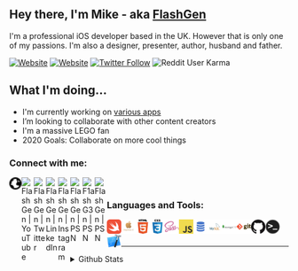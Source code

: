 ## Hey there, I'm Mike - aka [FlashGen][website]

I'm a professional iOS developer based in the UK. However that is only one of my passions. I'm also a designer, presenter, author, husband and father.

[![Website](https://img.shields.io/website?label=My%20Site&style=for-the-badge&url=https://pixadecimal.com)](https://pixadecimal.com) [![Website](https://img.shields.io/website?label=My%20Blog&style=for-the-badge&url=https://blog.flashgen.com)](https://blog.flashgen.com) [![Twitter Follow](https://img.shields.io/twitter/follow/flashgen?color=1DA1F2&logo=twitter&style=for-the-badge)](https://twitter.com/intent/follow?original_referer=https%3A%2F%2Fgithub.com%2FFlashGen&screen_name=FlashGen) ![Reddit User Karma](https://img.shields.io/reddit/user-karma/combined/FlashGen?style=for-the-badge)

## What I'm doing…

- I'm currently working on [various apps][website]
- I’m looking to collaborate with other content creators
- I'm a massive LEGO fan
- 2020 Goals: Collaborate on more cool things

### Connect with me:
[<img align="left" alt="pixadecimal.com" width="22px" src="https://raw.githubusercontent.com/iconic/open-iconic/master/svg/globe.svg" />][website]
[<img align="left" alt="FlashGen | YouTube" width="22px" src="https://cdn.jsdelivr.net/npm/simple-icons@v3/icons/youtube.svg" />][youtube]
[<img align="left" alt="FlashGen | Twitter" width="22px" src="https://cdn.jsdelivr.net/npm/simple-icons@v3/icons/twitter.svg" />][twitter]
[<img align="left" alt="FlashGen | LinkedIn" width="22px" src="https://cdn.jsdelivr.net/npm/simple-icons@v3/icons/linkedin.svg" />][linkedin]
[<img align="left" alt="FlashGen | Instagram" width="22px" src="https://cdn.jsdelivr.net/npm/simple-icons@v3/icons/instagram.svg" />][instagram]
[<img align="left" alt="FlashGen | PSN" width="22px" src="https://cdn.jsdelivr.net/npm/simple-icons@v3/icons/playstation.svg" />][playstation]
[<img align="left" alt="F1ashG3n | PSN" width="22px" src="https://cdn.jsdelivr.net/npm/simple-icons@v3/icons/xbox.svg" />][xbox]
[<img align="left" alt="FlashGen | PSN" width="22px" src="https://cdn.jsdelivr.net/npm/simple-icons@v3/icons/nintendoswitch.svg" />][nintendoswitch]
<br />

### Languages and Tools:

<img align="left" alt="Swift" width="26px" src="https://raw.githubusercontent.com/github/explore/80688e429a7d4ef2fca1e82350fe8e3517d3494d/topics/swift/swift.png" /> 
<img align="left" alt="Objective-C" width="26px" src="https://raw.githubusercontent.com/github/explore/80688e429a7d4ef2fca1e82350fe8e3517d3494d/topics/objective-c/objective-c.png" />
<img align="left" alt="HTML5" width="26px" src="https://raw.githubusercontent.com/github/explore/80688e429a7d4ef2fca1e82350fe8e3517d3494d/topics/html/html.png" />
<img align="left" alt="CSS3" width="26px" src="https://raw.githubusercontent.com/github/explore/80688e429a7d4ef2fca1e82350fe8e3517d3494d/topics/css/css.png" />
<img align="left" alt="Sass" width="26px" src="https://raw.githubusercontent.com/github/explore/80688e429a7d4ef2fca1e82350fe8e3517d3494d/topics/sass/sass.png" />
<img align="left" alt="JavaScript" width="26px" src="https://raw.githubusercontent.com/github/explore/80688e429a7d4ef2fca1e82350fe8e3517d3494d/topics/javascript/javascript.png" />
<img align="left" alt="SQL" width="26px" src="https://raw.githubusercontent.com/github/explore/80688e429a7d4ef2fca1e82350fe8e3517d3494d/topics/sql/sql.png" />
<img align="left" alt="MySQL" width="26px" src="https://raw.githubusercontent.com/github/explore/80688e429a7d4ef2fca1e82350fe8e3517d3494d/topics/mysql/mysql.png" />
<img align="left" alt="MongoDB" width="26px" src="https://raw.githubusercontent.com/github/explore/80688e429a7d4ef2fca1e82350fe8e3517d3494d/topics/mongodb/mongodb.png" />
<img align="left" alt="Git" width="26px" src="https://raw.githubusercontent.com/github/explore/80688e429a7d4ef2fca1e82350fe8e3517d3494d/topics/git/git.png" />
<img align="left" alt="GitHub" width="26px" src="https://raw.githubusercontent.com/github/explore/78df643247d429f6cc873026c0622819ad797942/topics/github/github.png" />
<img align="left" alt="Terminal" width="26px" src="https://raw.githubusercontent.com/github/explore/80688e429a7d4ef2fca1e82350fe8e3517d3494d/topics/terminal/terminal.png" />
<img align="left" alt="Xcode" width="26px" src="https://raw.githubusercontent.com/github/explore/80688e429a7d4ef2fca1e82350fe8e3517d3494d/topics/xcode/xcode.png" />
<br />
<br />

---

<details>
  <summary>Github Stats</summary>
  <img align="left" alt="FlashGen's Github Stats" src="https://github-readme-stats.flashgen.vercel.app/api?username=FlashGen&show_icons=true&hide_border=true" />

</details>


[website]: https://pixadecimal.com
[twitter]: https://twitter.com/flashgen
[youtube]: https://youtube.com/flashgentv
[instagram]: https://instagram.com/flashgen
[linkedin]: https://linkedin.com/in/FlashGen
[playstation]: https://www.playstation.com
[xbox]: https://www.xbox.com
[nintendoswitch]: https://www.nintendo.com